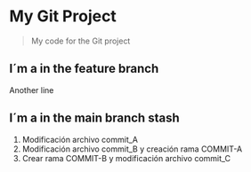 # My Git Project

>My code for the Git project

## I´m a in the feature branch

Another line
## I´m a in the main branch stash

1. Modificación archivo commit_A
2. Modificación archivo commit_B y creación rama COMMIT-A
3. Crear rama COMMIT-B y modificación archivo commit_C
